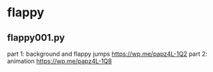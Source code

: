 # flappy

## flappy001.py

part 1: background and flappy jumps https://wp.me/papz4L-1Q2
part 2: animation https://wp.me/papz4L-1Q8
